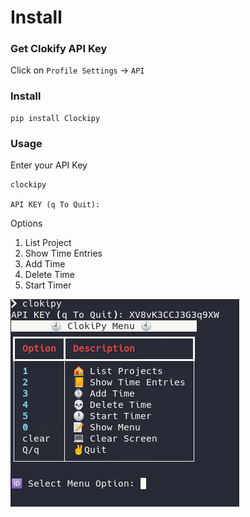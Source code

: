# Install

### Get Clokify API Key

Click on `Profile Settings` -> `API`

### Install

```
pip install Clockipy

```

### Usage

Enter your API Key

```
clockipy

API KEY (q To Quit):

```

Options

1. List Project
2. Show Time Entries
3. Add Time
4. Delete Time
5. Start Timer

![Main Menu](https://raw.githubusercontent.com/null011/ClockiPy/master/images/screen1.png)
